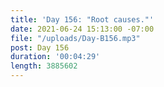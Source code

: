 ```yaml
---
title: 'Day 156: "Root causes."'
date: 2021-06-24 15:13:00 -07:00
file: "/uploads/Day-B156.mp3"
post: Day 156
duration: '00:04:29'
length: 3885602
---
```


